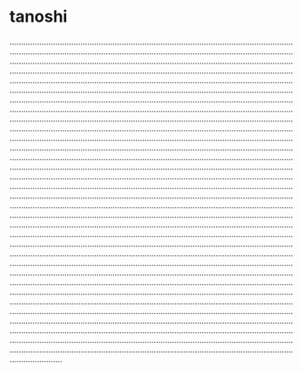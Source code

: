 # tanoshi
...................................................................................................................................................................................................................................................................................................................................................................................................................................................................................................................................................................................................................................................................................................................................................................................................................................................................................................................................................................................................................................................................................................................................................................................................................................................................................................................................................................................................................................................................................................................................................................................................................................................................................................................................................................................................................................................................................................................................................................................................................................................................................................................................................................................................................................................................................................................................................................................................................................................................................................................................................................................................................................................................................................................................................................................................................................................................................................................................................................................................................................................................................................................................................................................................................................................................................................................................................................................................................................................................................................................................................................................................................................................................................................................................................................................................................................................................................................................................................................................................................................................................................................................................................................................................................................................................................